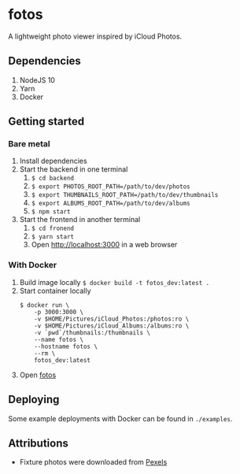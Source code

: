 # fotos

A lightweight photo viewer inspired by iCloud Photos.

## Dependencies

1.  NodeJS 10
1.  Yarn
1.  Docker

## Getting started

### Bare metal

1.  Install dependencies
1.  Start the backend in one terminal
    1.  `$ cd backend`
    1.  `$ export PHOTOS_ROOT_PATH=/path/to/dev/photos`
    1.  `$ export THUMBNAILS_ROOT_PATH=/path/to/dev/thumbnails`
    1.  `$ export ALBUMS_ROOT_PATH=/path/to/dev/albums`
    1.  `$ npm start`
1.  Start the frontend in another terminal
    1.  `$ cd fronend`
    1.  `$ yarn start`
    1.  Open [http://localhost:3000]() in a web browser

### With Docker

1.  Build image locally `$ docker build -t fotos_dev:latest .`
1.  Start container locally
    ```
    $ docker run \
        -p 3000:3000 \
        -v $HOME/Pictures/iCloud_Photos:/photos:ro \
        -v $HOME/Pictures/iCloud_Albums:/albums:ro \
        -v `pwd`/thumbnails:/thumbnails \
        --name fotos \
        --hostname fotos \
        --rm \
        fotos_dev:latest
    ```
1.  Open [fotos](http://localhost:3000/)

## Deploying

Some example deployments with Docker can be found in `./examples`.

## Attributions

-  Fixture photos were downloaded from [Pexels](https://www.pexels.com)

